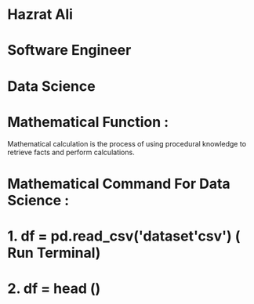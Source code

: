 # Hazrat Ali

# Software Engineer 

# Data Science 

# Mathematical Function :

Mathematical calculation is the process of using procedural knowledge to retrieve facts and perform calculations.

# Mathematical Command For Data Science :

# 1. df = pd.read_csv('dataset'csv') ( Run Terminal)

# 2. df = head ()


